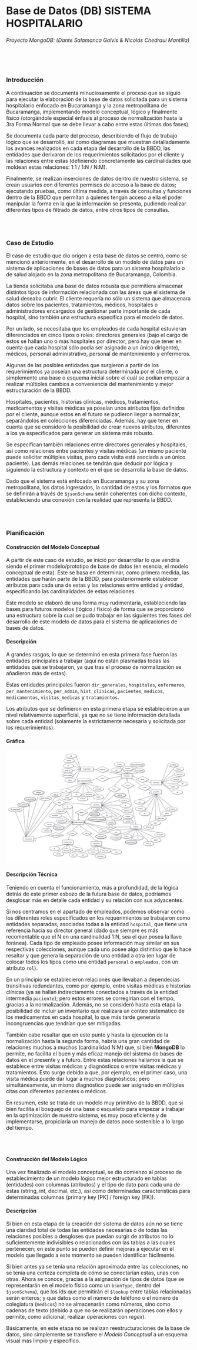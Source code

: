 # Base de Datos (DB) SISTEMA HOSPITALARIO

###### Proyecto MongoDB: (Dante Salamanca Galvis & Nicolás Chedraui Mantilla)

<br>
<br>

### Introducción

A continuación se documenta minuciosamente el proceso que se siguió para ejecutar la elaboración de la base de datos solicitada para un sistema hospitalario enfocado en Bucaramanga y la zona metropolitana de Bucaramanga, implementando modelo conceptual, lógico y finalmente físico (otorgándole especial énfasis al proceso de normalización hasta la 3ra Forma Normal que se debe llevar a cabo entre estas últimas dos fases).

Se documenta cada parte del proceso, describiendo el flujo de trabajo lógico que se desarrolló, así como diagramas que muestran detalladamente los avances realizados en cada etapa del desarrollo de la BBDD, las entidades que derivaron de los requerimientos solicitados por el cliente y las relaciones entre estas (definiendo concretamente las cardinalidades que moldean estas relaciones: 1:1 / 1:N / N:M).

Finalmente, se realizan inserciones de datos dentro de nuestro sistema, se crean usuarios con diferentes permisos de acceso a la base de datos; ejecutando pruebas, como última medida, a través de consultas y funciones dentro de la BBDD que permitan a quienes tengan acceso a ella el poder manipular la forma en la que la información se presenta, pudiendo realizar diferentes tipos de filtrado de datos, entre otros tipos de consultas.

<br>
<br>

### Caso de Estudio

El caso de estudio que dio origen a esta base de datos se centró, como se mencionó anteriormente, en el desarrollo de un modelo de datos para un sistema de aplicaciones de bases de datos para un sistema hospitalario o de salud alojado en la zona metropolitana de Bucaramanga, Colombia.

La tienda solicitaba una base de datos robusta que permitiera almacenar distintos tipos de información relacionada con las áreas que el sistema de salud deseaba cubrir. El cliente requería no sólo un sistema que almacenara datos sobre los pacientes, tratamientos, médicos, hospitales o administradores encargados de gestionar parte importante de cada hospital, sino también una estructura específica para el modelo de datos.

Por un lado, se necesitaba que los empleados de cada hospital estuvieran diferenciados en cinco tipos o roles: directores generales (bajo el cargo de estos se hallan uno o más hospitales por director; pero hay que tener en cuenta que cada hospital sólo podía ser asignado a un único dirigente), médicos, personal administrativo, personal de mantenimiento y enfermeros.

Algunas de las posibles entidades que surgieron a partir de los requerimientos ya poseían una estructura determinada por el cliente, o simplemente una base o esquema inicial sobre el cuál se podían empezar a realizar múltiples cambios a conveniencia del mantenimiento y mejor estructuración de la BBDD.

Hospitales, pacientes, historias clínicas, médicos, tratamientos, medicamentos y visitas médicas ya poseían unos atributos fijos definidos por el cliente, aunque estos en el futuro se pudieron llegar a normalizar, separándolos en colecciones diferenciadas. Además, hay que tener en cuenta que se consideró la posibilidad de crear nuevos atributos, diferentes a los ya especificados para generar un sistema más robusto.

Se especifican también relaciones entre directores generales y hospitales, así como relaciones entre pacientes y visitas médicas (un mismo paciente puede solicitar múltiples visitas, pero cada visita está asociada a un único paciente). Las demás relaciones se tendrán que deducir por lógica y siguiendo la estructura y contexto en el que se desarrolla la base de datos.

Dado que el sistema está enfocado en Bucaramanga y su zona metropolitana, los datos ingresados, la cantidad de estos y los formatos que se definirán a través de `$jsonSchema` serán coherentes con dicho contexto, estableciendo una conexión con la realidad que representa la BBDD.

<br>
<br>

### Planificación

#### Construcción del Modelo Conceptual

A partir de este caso de estudio, se inició por desarrollar lo que vendría siendo el primer modelo/prototipo de base de datos (en esencia, el modelo conceptual de esta). Este se basa en determinar, como primera medida, las entidades que harán parte de la BBDD, para posteriormente establecer atributos para cada una de estas y las relaciones entre entidad y entidad, especificando las cardinalidades de estas relaciones. 

Este modelo se elaboró de una forma muy rudimentaria, estableciendo las bases para futuros modelos (lógico / físico) de forma que se proporcionó una estructura sobre la cual se pudo trabajar en las siguientes tres fases del desarrollo de este modelo de datos para el sistema de aplicaciones de bases de datos.

#### Descripción

A grandes rasgos, lo que se determinó en esta primera fase fueron las entidades principales a trabajar (aquí no están plasmadas todas las entidades que se trabajaron, ya que tras el proceso de normalización se añadieron más de estas).

Estas entidades principales fueron `dir_generales`, `hospitales`, `enfermeros`, `per_mantenimiento`, `per_admin`, `hist_clinicas`, `pacientes`, `medicos`, `medicamentos`, `visitas_medicas` y `tratamientos`.

Los atributos que se definieron en esta primera etapa se establecieron a un nivel relativamente superficial, ya que no se tiene información detallada sobre cada entidad (solamente la estrictamente necesaria y solicitada por los requerimientos).

#### Gráfica

![Modelo Conceptual](modelo_conceptual.jpg)

#### Descripción Técnica

Teniendo en cuenta el funcionamiento, más a profundidad, de la lógica detrás de este primer esbozo de la futura base de datos, podríamos desglosar más en detalle cada entidad y su relación con sus adyacentes.

Si nos centramos en el apartado de empleados, podemos observar como los diferentes roles especificados en los requerimientos se trabajaron como entidades separadas, asociadas todas a la entidad `hospital`, que tiene una referencia hacia su director general (dado que siempre es más recomentable que el N en una cardinalidad 1:N, sea el que posea la llave foránea). Cada tipo de empleado posee información muy similar en sus respectivas colecciones, aunque cada uno posee algo distintivo que lo hace resaltar y que genera la separación de una entidad a otra (en lugar de colocar todos los tipos como una entidad `personal` o `empleados`, con un atributo `rol`).

En un principio se establecieron relaciones que llevaban a dependecias transitivas redundantes, como por ejemplo, entre visitas médicas e historias clínicas (ya se hallan indirectamente conectados a través de la entidad intermedia `paciente`); pero estos errores se corregirían con el tiempo, gracias a la normalización. Además, no se consideró hasta esta etapa la posibilidad de incluir un inventario que realizara un conteo sistemático de los medicamentos en cada hospital, lo que más tarde generaría incongruencias que tendrían que ser mitigadas.

También cabe resaltar que en este punto y hasta la ejecución de la normalización hasta la segunda forma, habría una gran cantidad de relaciones muchos a muchos (cardinalidad N:M) que, si bien **MongoDB** lo permite, no facilita el buen y más eficaz manejo del sistema de bases de datos en el presente y a futuro. Entre estas relaciones hallamos la que se establece entre visitas médicas y diagnósticos o entre visitas médicas y tratamientos. Esto surge debido a que, por ejemplo, en el primer caso, una visita médica puede dar lugar a muchos diagnósticos; pero simultáneamente, un mismo diagnóstico puede ser asignado en múltiples citas con diferentes pacientes o médicos.

En resumen, este se trata de un modelo muy primitivo de la BBDD, que si bien facilita el bosquejo de una base o esqueleto para empezar a trabajar en la optimización de nuestro sistema, es muy poco eficiente y de implementarse, propiciaría un manejo de datos poco sostenible a lo largo del tiempo.

<br>
<br>

#### Construcción del Modelo Lógico

Una vez finalizado el modelo conceptual, se dio comienzo al proceso de establecimiento de un modelo lógico mejor estructurado en tablas (entidades) con columnas (atributos) y el tipo de dato para cada una de estas (string, int, decimal, etc.), así como determinadas características para determinadas columnas (primary key [PK] / foreign key [FK]).

#### Descripción

Si bien en esta etapa de la creación del sistema de datos aún no se tiene una claridad total de todas las entidades necesarias o de todas las relaciones posibles o desgloses que puedan surgir de atributos no lo suficientemente indivisibles o relacionados con las tablas a las cuales pertenecen; en este punto se pueden definir mejoras a ejecutar en el modelo que llegado a este momento se pueden identificar fácilmente.

Si bien antes ya se tenía una relación aproximada entre las colecciones, no se tenía una certeza completa de cómo se conectarían estas, unas con otras. Ahora se conoce, gracias a la asignación de tipos de datos (que se representarán en el modelo físico como un `bsonType`, dentro del `$jsonSchema`), que los ids que permitirán el `$lookup` entre tablas relacionadas serán enteros; y que datos como el número de teléfono o el número de colegiatura (`medicos`) no se almacenarán como números, sino como cadenas de texto (debido a que no se realizarán operaciones con ellos y permite, como adicional, realizar operaciones con *regex*).

Básicamente, en este etapa no se realizan reestructuraciones de la base de datos, sino simplemente se transfiere el *Modelo Conceptual* a un esquema visual más limpio y específico.